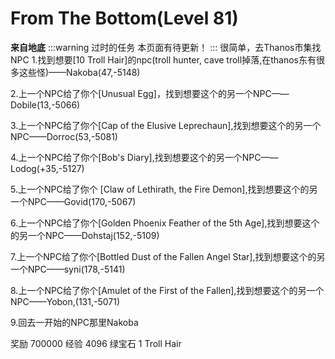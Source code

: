 # From The Bottom(Level 81)
**来自地底**
:::warning 过时的任务
本页面有待更新！
:::
很简单，去Thanos市集找NPC
1.找到想要[10 Troll Hair]的npc(troll hunter, cave troll掉落,在thanos东有很多这些怪)——Nakoba(47,-5148)

2.上一个NPC给了你个[Unusual Egg]，找到想要这个的另一个NPC——Dobile(13,-5066)

3.上一个NPC给了你个[Cap of the Elusive Leprechaun],找到想要这个的另一个NPC——Dorroc(53,-5081)

4.上一个NPC给了你个[Bob's Diary],找到想要这个的另一个NPC——Lodog(+35,-5127)

5.上一个NPC给了你个 [Claw of Lethirath, the Fire Demon],找到想要这个的另一个NPC——Govid(170,-5067)

6.上一个NPC给了你个[Golden Phoenix Feather of the 5th Age],找到想要这个的另一个NPC——Dohstaj(152,-5109)

7.上一个NPC给了你个[Bottled Dust of the Fallen Angel Star],找到想要这个的另一个NPC——syni(178,-5141)

8.上一个NPC给了你个[Amulet of the First of the Fallen],找到想要这个的另一个NPC——Yobon,(131,-5071)

9.回去一开始的NPC那里Nakoba

奖励
700000 经验
4096 绿宝石
1 Troll Hair